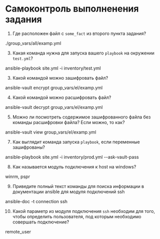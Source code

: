 # Самоконтроль выполненения задания

1. Где расположен файл с `some_fact` из второго пункта задания?

./group_vars/all/examp.yml

3. Какая команда нужна для запуска вашего `playbook` на окружении `test.yml`?

ansible-playbook site.yml -i inventory/test.yml 

3. Какой командой можно зашифровать файл?

ansible-vault encrypt group_vars/el/examp.yml

4. Какой командой можно расшифровать файл?

ansible-vault decrypt group_vars/el/examp.yml

5. Можно ли посмотреть содержимое зашифрованного файла без команды расшифровки файла? Если можно, то как?

ansible-vault view group_vars/el/examp.yml 

7. Как выглядит команда запуска `playbook`, если переменные зашифрованы?

ansible-playbook  site.yml -i inventory/prod.yml --ask-vault-pass

8. Как называется модуль подключения к host на windows?

winrm, pspr

9. Приведите полный текст команды для поиска информации в документации ansible для модуля подключений ssh

ansible-doc -t connection ssh

10. Какой параметр из модуля подключения `ssh` необходим для того, чтобы определить пользователя, под которым необходимо совершать подключение?

remote_user